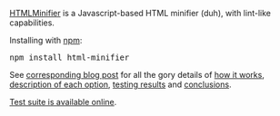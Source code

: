 [HTMLMinifier](http://kangax.github.com/html-minifier/) is a Javascript-based HTML minifier (duh), with lint-like capabilities.

Installing with [npm](https://github.com/isaacs/npm):

<pre>
npm install html-minifier
</pre>

See [corresponding blog post](http://perfectionkills.com/experimenting-with-html-minifier/) for all the gory details of [how it works](http://perfectionkills.com/experimenting-with-html-minifier/#how_it_works), [description of each option](http://perfectionkills.com/experimenting-with-html-minifier/#options), [testing results](http://perfectionkills.com/experimenting-with-html-minifier/#field_testing) and [conclusions](http://perfectionkills.com/experimenting-with-html-minifier/#cost_and_benefits).

[Test suite is available online](http://kangax.github.com/html-minifier/tests/index.html).